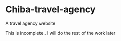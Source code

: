 # Chiba-travel-agency
A travel agency website


This is incomplete.. I will do the rest of the work later
